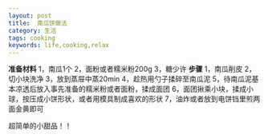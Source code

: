 ```yaml
---  
layout: post
title:  南瓜饼做法
category: 生活
tags: cooking
keywords: life,cooking,relax
---
```


**准备材料**
1，南瓜1个
2，面粉或者糯米粉200g
3，糖少许
**步骤**
1，南瓜削皮
2，切小块洗净
3，放到蒸屉中蒸20min
4，趁热用勺子揉碎至南瓜泥
5，待南瓜泥基本凉透后放入事先准备的糯米粉或者面粉，揉成面团
6，面团揪乘小块，揉成小球，按压成小饼形状，或者用模具制成喜欢的形状
7，油炸或者放到电饼铛里煎两面金黄即可

超简单的小甜品！！
